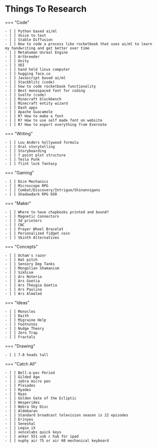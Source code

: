 # Things To Research

=== "Code"

    - [ ] Python based ai/ml
    - [ ] Voice to text
    - [ ] Stable Diffusion
    - [ ] How to code a process like rocketbook that uses ai/ml to learn my handwriting and get better over time
    - [ ] Metahuman Unreal Engine
    - [ ] Artbreeder
    - [ ] Unity
    - [ ] VDI
    - [ ] hand held linux computer
    - [ ] hugging face.co
    - [ ] Javascript based ai/ml
    - [ ] Stackblitz (code)
    - [ ] how to code rocketbook functionality
    - [ ] Best monospaced font for coding
    - [ ] Svelte (code)
    - [ ] Minecraft blockbench
    - [ ] Minecraft entity wizard
    - [ ] Dash apps
    - [ ] Apache Guacamole
    - [ ] R? How to make a font
    - [ ] R? How to use self made font on website
    - [ ] R? How to export everything from Evernote

=== "Writing"

    - [ ] Lou Anders hollywood formula
    - [ ] Oral storytelling
    - [ ] Storyboarding
    - [ ] 7 point plot structure
    - [ ] Tesla Punk
    - [ ] flint lock fantasy

=== "Gaming"

    - [ ] Dice Mechanics
    - [ ] Microscope RPG
    - [ ] Combat/Discovery/Intrigue/Shinannigans
    - [ ] Shadowdark RPG OSR

=== "Maker"

    - [ ] Where to have chapbooks printed and bound?
    - [ ] Magnetic Connectors
    - [ ] 3d printers
    - [ ] CNC
    - [ ] Prayer Wheel Bracelet
    - [ ] Personalized fidget coin
    - [ ] Skinth Alternatives
    
=== "Concepts"

    - [ ] Ocham's razor
    - [ ] Hat pitch
    - [ ] Sensory Dep Tanks
    - [ ] Mongolian Shamanism
    - [ ] Sikhism  
    - [ ] Ars Noteria
    - [ ] Ars Goetia
    - [ ] Ars Theugia Goetia
    - [ ] Ars Paulina
    - [ ] Ars Almaled

=== "Ideas"

    - [ ] Monocles
    - [ ] Daith
    - [ ] Migraine Help
    - [ ] Footnotes
    - [ ] Nudge Theory
    - [ ] Zero Trap
    - [ ] Fractals
    
=== "Drawing"

    - [ ] 7-8 heads tall

=== "Catch All"

    - [ ] Bell-a-poc Period
    - [ ] Gilded Age
    - [ ] zebra micro pen
    - [ ] Pleiades
    - [ ] Hyades
    - [ ] Hyas
    - [ ] Golden Gate of the Ecliptic
    - [ ] Hesperides
    - [ ] Nebra Sky Disc
    - [ ] Aldebaran
    - [ ] Standard broadcast television season is 22 episodes
    - [ ] Erinyes
    - [ ] Seneshal
    - [ ] Legio iX
    - [ ] xencelabs quick keys
    - [ ] anker 551 usb c hub for ipad
    - [ ] nuphy air 75 or air 60 mechanical keyboard
